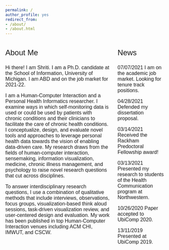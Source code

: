 ```yaml
---
permalink: /
author_profile: yes
redirect_from:
- /about/
- /about.html
---
```


<style>
.column-left{
  float: left;
  width: 65%;
  text-align: left;
  font-family: arial;
  font-size: 12pt;
}

.column-right{
  float: right;
  width: 30%;
  text-align: left;
  font-family: arial;
  font-size: 12pt;
}
</style>

<div class="column-left">
<p style="font-size: 18pt; font-style: bold;">About Me</p>
Hi there! I am Shriti. I am a Ph.D. candidate at the School of Information, University of Michigan. I am ABD and on the job market for 2021-22. 

I am a Human-Computer Interaction and a Personal Health Informatics researcher. I examine ways in which self-monitoring data is used or could be used by patients with chronic conditions and their clinicians to facilitate the care of chronic health conditions. I conceptualize, design, and evaluate novel tools and approaches to leverage personal health data towards the vision of enabling data-driven care. My research draws from the fields of human-computer interaction, sensemaking, information visualization, medicine, chronic illness management, and psychology to raise novel research questions that cut across disciplines. 

To answer interdisciplinary research questions, I use a combination of qualitative methods that include interviews, observations, focus groups, visualization-based think aloud sessions, task-driven visualization review, and user-centered design and evaluation. My work has been published in top Human-Computer Interaction venues including ACM CHI, IMWUT, and CSCW.
</div>

<div class="column-right">
<p style="font-size: 18pt; font-style: bold;">News</p>

07/07/2021    I am on the academic job market. Looking for tenure track positions.

04/28/2021    Defended my dissertation proposal.

03/14/2021    Received the Rackham Predoctoral Fellowship award!

03/13/2021    Presented my research to students of the Health Communication program at Northwestern.  

10/26/2020    Paper accepted to UbiComp 2020.

13/11/2019    Presented at UbiComp 2019.
</div>